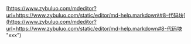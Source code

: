 \[https://www.zybuluo.com/mdeditor?url=https://www.zybuluo.com/static/editor/md-help.markdown\#8-代码块](https://www.zybuluo.com/mdeditor?url=https://www.zybuluo.com/static/editor/md-help.markdown#8-代码块 "xxx")

